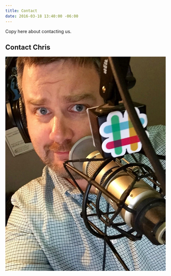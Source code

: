 ```yaml
---
title: Contact
date: 2016-03-18 13:40:00 -06:00
---
```


Copy here about contacting us. 

## Contact Chris

![Me Podcast 2015.jpg](/uploads/Me%20Podcast%202015.jpg)